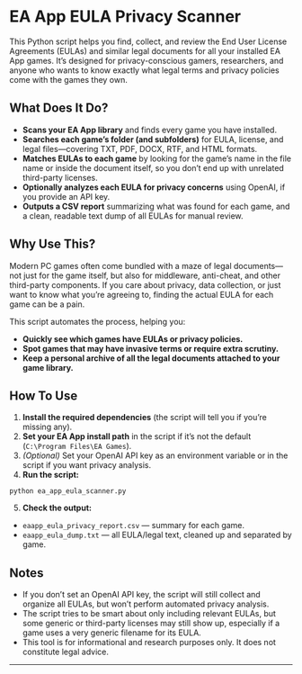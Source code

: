 # EA App EULA Privacy Scanner

This Python script helps you find, collect, and review the End User License Agreements (EULAs) and similar legal documents for all your installed EA App games. It’s designed for privacy-conscious gamers, researchers, and anyone who wants to know exactly what legal terms and privacy policies come with the games they own.

## What Does It Do?

- **Scans your EA App library** and finds every game you have installed.
- **Searches each game’s folder (and subfolders)** for EULA, license, and legal files—covering TXT, PDF, DOCX, RTF, and HTML formats.
- **Matches EULAs to each game** by looking for the game’s name in the file name or inside the document itself, so you don’t end up with unrelated third-party licenses.
- **Optionally analyzes each EULA for privacy concerns** using OpenAI, if you provide an API key.
- **Outputs a CSV report** summarizing what was found for each game, and a clean, readable text dump of all EULAs for manual review.

## Why Use This?

Modern PC games often come bundled with a maze of legal documents—not just for the game itself, but also for middleware, anti-cheat, and other third-party components. If you care about privacy, data collection, or just want to know what you’re agreeing to, finding the actual EULA for each game can be a pain.

This script automates the process, helping you:

- **Quickly see which games have EULAs or privacy policies.**
- **Spot games that may have invasive terms or require extra scrutiny.**
- **Keep a personal archive of all the legal documents attached to your game library.**

## How To Use

1. **Install the required dependencies** (the script will tell you if you’re missing any).
2. **Set your EA App install path** in the script if it’s not the default (`C:\Program Files\EA Games`).
3. *(Optional)* Set your OpenAI API key as an environment variable or in the script if you want privacy analysis.
4. **Run the script:**  
```
python ea_app_eula_scanner.py
```
5. **Check the output:**
- `eaapp_eula_privacy_report.csv` — summary for each game.
- `eaapp_eula_dump.txt` — all EULA/legal text, cleaned up and separated by game.

## Notes

- If you don’t set an OpenAI API key, the script will still collect and organize all EULAs, but won’t perform automated privacy analysis.
- The script tries to be smart about only including relevant EULAs, but some generic or third-party licenses may still show up, especially if a game uses a very generic filename for its EULA.
- This tool is for informational and research purposes only. It does not constitute legal advice.

---
